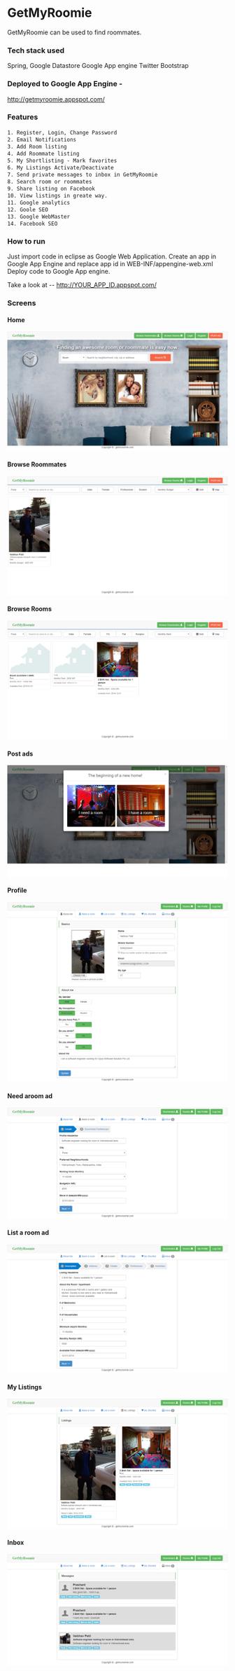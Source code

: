 # GetMyRoomie
GetMyRoomie can be used to find roommates.

### Tech stack used
Spring,
Google Datastore
Google App engine
Twitter Bootstrap

### Deployed to Google App Engine - 
http://getmyroomie.appspot.com/

### Features
	1. Register, Login, Change Password
	2. Email Notifications
	3. Add Room listing
	4. Add Roommate listing
	5. My Shortlisting - Mark favorites
	6. My Listings Activate/Deactivate
	7. Send private messages to inbox in GetMyRoomie
	8. Search room or roommates
	9. Share listing on Facebook
	10. View listings in greate way.
	11. Google analytics
	12. Goole SEO
	13. Google WebMaster
	14. Facebook SEO

### How to run
Just import code in eclipse as Google Web Application. Create an app in Google App Engine and replace app id in WEB-INF/appengine-web.xml
Deploy code to Google App engine.

Take a look at -- http://YOUR_APP_ID.appspot.com/

### Screens

#### Home
![Home](screens/1.home.png)

#### Browse Roommates
![Home](screens/2.browseRoomMates.png)

#### Browse Rooms
![Home](screens/3.browseRooms.png)

#### Post ads
![Home](screens/4.postads.png)

#### Profile
![Home](screens/5.profile.png)

#### Need aroom ad
![Home](screens/6.needroomad.png)

#### List a room ad
![Home](screens/7.listroomad.png)

#### My Listings
![Home](screens/8.mylistings.png)

#### Inbox
![Home](screens/9.inbox.png)

